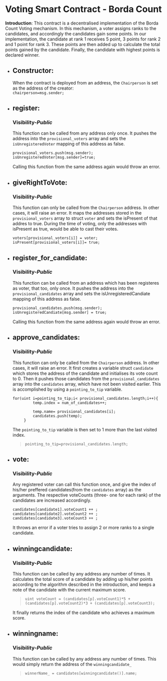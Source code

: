# Voting Smart Contract - Borda Count

**Introduction**: This contract is a decentralised implementation of the Borda Count Voting mechanism. In this mechanism, a voter assigns ranks to the candidates, and accordingly the candidates gain some points. In our implementation, the candidate at rank 1 receives 5 point, 3 points for rank 2 and 1 point for rank 3. These points are then added up to calculate the total points gained by the candidate. Finally, the candidate with highest points is declared winner.

- ## Constructor:
  When the contract is deployed from an address, the `Chairperson` is set as the address of the creator:   
    ```chairperson=msg.sender;```
- ## register:  
  ### Visibility-*Public* 
  This function can be called from any address only once. It pushes the address into the `provisional_voters` array and sets the `isUnregisteredVoter` mapping of this address as false.
  ```
  provisional_voters.push(msg.sender);
  isUnregisteredVoter[msg.sender]=true;
  ```
  Calling this function from the same address again would throw an error. 
 - ## giveRightToVote:  
    ### Visibility-*Public* 
    This function can only be called from the `Chairperson` address. In other cases, it will raise an error.
    It maps the addresses stored in the `provisional_voters` array to struct `voter` and sets the isPresent of that addres to true. During the time of voting,
    only the addresses with isPresent as true, would be able to cast their votes.
   ```
   voters[provisional_voters[i]] = voter;
   isPresent[provisional_voters[i]]= true; 
   ```
- ## register_for_candidate:  
  ### Visibility-*Public* 
  This function can be called from an address which has been registeres as voter, that too, only once. It pushes the address into the `provisional_candidates` array and sets the isUnregisteredCandiate mapping of this address as false.
  ```
  provisional_candidates.push(msg.sender);           
  isUnregisteredCandiate[msg.sender] = true; 
  ```
  Calling this function from the same address again would throw an error.
  
 - ## approve_candidates:  
    ### Visibility-*Public* 
    This function can only be called from the `Chairperson` address. In other cases, it will raise an error.
    It first creates a variable struct `candidate` which stores the address of the candidate and initialises its vote count to 0. Then it pushes those candidates from the `provisional_candidates` array into the `candidates` array, which have not been visited earlier. This is accomplished by using a `pointing_to_tip` variable.
    
   ```
   for(uint i=pointing_to_tip;i< provisional_candidates.length;i++){
            temp.index = num_of_candidates++;
            
            temp.name= provisional_candidates[i];
            candidates.push(temp);
        }
   ```    
    The `pointing_to_tip` variable is then set to 1 more than the last visited index.
    >```pointing_to_tip=provisional_candidates.length;```

- ## vote:
    ### Visibility-*Public*
    Any registered voter can call this function once, and give the index of his/her preffered candidates(from the `candidates` array) as the arguments.
    The respective voteCounts (three- one for each rank) of the candidates are increased accordingly.
    ```
    candidates[candidate1].voteCount1 ++ ;
    candidates[candidate2].voteCount2 ++ ;
    candidates[candidate3].voteCount3 ++ ;
    ```
    It throws an error if a voter tries to assign 2 or more ranks to a single candidate.
- ## winningcandidate:
    ### Visibility-*Public*
    This function can be called by any address any number of times. It calculates the total score of a candidate by adding up his/her points according to the algorithm described in the introduction, and keeps a note of the candidate with the current maximum score. 
    > `uint voteCount = (candidates[p].voteCount1)*5 + (candidates[p].voteCount2)*3 + (candidates[p].voteCount3);` 
    
    It finally returns the index of the candidate who achieves a maximum score.
    
    
- ## winningname:
    ### Visibility-*Public*
    This function can be called by any address any number of times. This would simply return the address of the `winningcandidate_`
    > `winnerName_ = candidates[winningcandidate()].name;`

